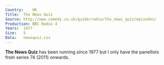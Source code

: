 ```yaml
---
Country:	UK
Title:	The News Quiz
Source:	http://www.comedy.co.uk/guide/radio/the_news_quiz/episodes/
Production:	BBC Radio 4
Years:	1977-
Size:	5
Data:	newsquiz.csv
---
```


__The News Quiz__ has been running since 1977 but I only have the panellists from series 74 (2011) onwards.